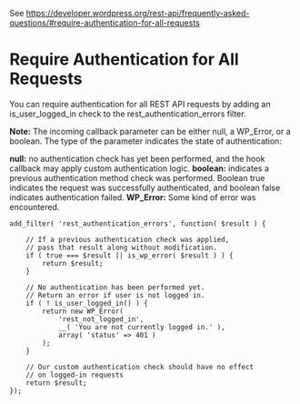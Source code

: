 See https://developer.wordpress.org/rest-api/frequently-asked-questions/#require-authentication-for-all-requests

# Require Authentication for All Requests

You can require authentication for all REST API requests by adding an is_user_logged_in check to the rest_authentication_errors filter.

**Note:** The incoming callback parameter can be either null, a WP_Error, or a boolean. The type of the parameter indicates the state of authentication:

**null:** no authentication check has yet been performed, and the hook callback may apply custom authentication logic.
**boolean:** indicates a previous authentication method check was performed. Boolean true indicates the request was successfully authenticated, and boolean false indicates authentication failed.
**WP_Error:** Some kind of error was encountered.

	
```
add_filter( 'rest_authentication_errors', function( $result ) {

    // If a previous authentication check was applied,
    // pass that result along without modification.
    if ( true === $result || is_wp_error( $result ) ) {
        return $result;
    }
 
    // No authentication has been performed yet.
    // Return an error if user is not logged in.
    if ( ! is_user_logged_in() ) {
        return new WP_Error(
            'rest_not_logged_in',
            __( 'You are not currently logged in.' ),
            array( 'status' => 401 )
        );
    }
 
    // Our custom authentication check should have no effect
    // on logged-in requests
    return $result;
});
```
